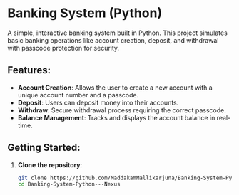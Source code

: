 # Banking System (Python)

A simple, interactive banking system built in Python. This project simulates basic banking operations like account creation, deposit, and withdrawal with passcode protection for security.

## Features:
- **Account Creation**: Allows the user to create a new account with a unique account number and a passcode.
- **Deposit**: Users can deposit money into their accounts.
- **Withdraw**: Secure withdrawal process requiring the correct passcode.
- **Balance Management**: Tracks and displays the account balance in real-time.

## Getting Started:

1. **Clone the repository**:
   ```bash
   git clone https://github.com/MaddakamMallikarjuna/Banking-System-Python---Nexus.git
   cd Banking-System-Python---Nexus
